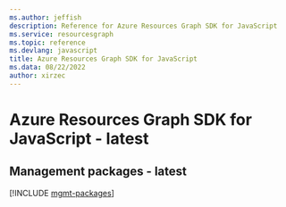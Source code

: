 ```yaml
---
ms.author: jeffish
description: Reference for Azure Resources Graph SDK for JavaScript
ms.service: resourcesgraph
ms.topic: reference
ms.devlang: javascript
title: Azure Resources Graph SDK for JavaScript
ms.data: 08/22/2022
author: xirzec
---
```

# Azure Resources Graph SDK for JavaScript - latest

## Management packages - latest
[!INCLUDE [mgmt-packages](resources-graph-mgmt-index.md)]